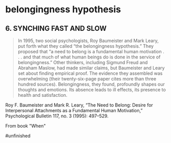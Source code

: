 # belongingness hypothesis

## 6. SYNCHING FAST AND SLOW

>In 1995, two social psychologists, Roy Baumeister and Mark Leary, put forth what they called “the belongingness hypothesis.” They proposed that “a need to belong is a fundamental human motivation . . . and that much of what human beings do is done in the service of belongingness.” Other thinkers, including Sigmund Freud and Abraham Maslow, had made similar claims, but Baumeister and Leary set about finding empirical proof. The evidence they assembled was overwhelming (their twenty-six-page paper cites more than three hundred sources). Belongingness, they found, profoundly shapes our thoughts and emotions. Its absence leads to ill effects, its presence to health and satisfaction.

Roy F. Baumeister and Mark R. Leary, “The Need to Belong: Desire for Interpersonal Attachments as a Fundamental Human Motivation,” Psychological Bulletin 117, no. 3 (1995): 497–529.

From book "When"

#unfinished



